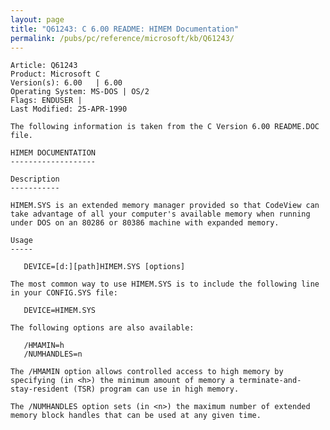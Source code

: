 ```yaml
---
layout: page
title: "Q61243: C 6.00 README: HIMEM Documentation"
permalink: /pubs/pc/reference/microsoft/kb/Q61243/
---
```


	Article: Q61243
	Product: Microsoft C
	Version(s): 6.00   | 6.00
	Operating System: MS-DOS | OS/2
	Flags: ENDUSER |
	Last Modified: 25-APR-1990
	
	The following information is taken from the C Version 6.00 README.DOC
	file.
	
	HIMEM DOCUMENTATION
	-------------------
	
	Description
	-----------
	
	HIMEM.SYS is an extended memory manager provided so that CodeView can
	take advantage of all your computer's available memory when running
	under DOS on an 80286 or 80386 machine with expanded memory.
	
	Usage
	-----
	
	   DEVICE=[d:][path]HIMEM.SYS [options]
	
	The most common way to use HIMEM.SYS is to include the following line
	in your CONFIG.SYS file:
	
	   DEVICE=HIMEM.SYS
	
	The following options are also available:
	
	   /HMAMIN=h
	   /NUMHANDLES=n
	
	The /HMAMIN option allows controlled access to high memory by
	specifying (in <h>) the minimum amount of memory a terminate-and-
	stay-resident (TSR) program can use in high memory.
	
	The /NUMHANDLES option sets (in <n>) the maximum number of extended
	memory block handles that can be used at any given time.
